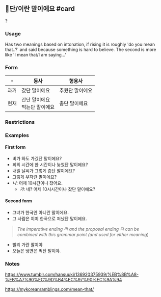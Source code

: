 ## 단/이란 말이에요 #card
?
### Usage
Has two meanings based on intonation, if rising it is roughly 'do you mean that..?' and said because something is hard to believe. The second is more like 'I mean that/I am saying...'
### Form
| -   | 동사                  | 형용사      |
| --- | ------------------- | -------- |
| 과거  | 갔단 말이에요             | 추웠단 말이에요 |
| 현재  | 간단 말이에요<br>먹는단 말이에요 | 춥단 말이에요  |
### Restrictions
### Examples
#### First form
* 비가 와도 가겠단 말이에요?
* 회의 시간에 한 시간이나 늦었단 말이에요?
* 내일 날씨가 그렇게 춥단 말이에요?
* 그렇게 부자란 말이에요?
 * _나_: 어제 10시간이나 잤어요.
	 * _가:_ 네? 어제 10시시간이나 잤단 말이에요?
#### Second form
* 그녀가 한국인 아니란 말이에요.
* 그 사람은 이미 한국으로 떠났단 말이에요.
<!--SR:!2025-07-18,151,230-->

> _The imperative ending 라 and the proposal ending 자 can be combined with this grammar point (and used for either meaning_) 

* 빨리 가란 말이야
* 오늘은 냉면은 먹잔 말이야.
### Notes
https://www.tumblr.com/hansuuki/136920375939/%EB%8B%A8-%EB%A7%90%EC%9D%B4%EC%97%90%EC%9A%94

https://mykoreanramblings.com/mean-that/